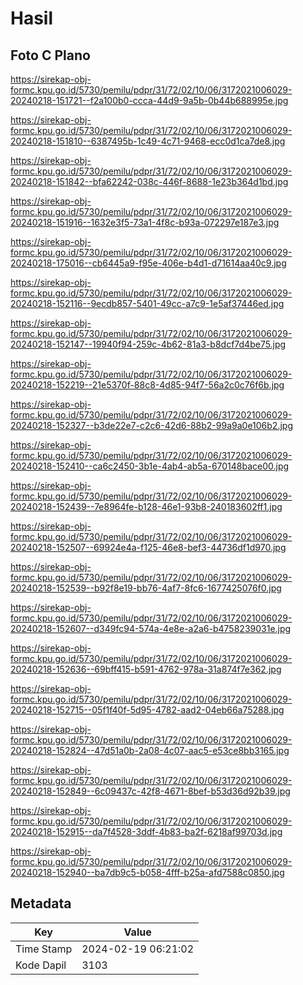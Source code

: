 # Hasil

## Foto C Plano

https://sirekap-obj-formc.kpu.go.id/5730/pemilu/pdpr/31/72/02/10/06/3172021006029-20240218-151721--f2a100b0-ccca-44d9-9a5b-0b44b688995e.jpg

https://sirekap-obj-formc.kpu.go.id/5730/pemilu/pdpr/31/72/02/10/06/3172021006029-20240218-151810--6387495b-1c49-4c71-9468-ecc0d1ca7de8.jpg

https://sirekap-obj-formc.kpu.go.id/5730/pemilu/pdpr/31/72/02/10/06/3172021006029-20240218-151842--bfa62242-038c-446f-8688-1e23b364d1bd.jpg

https://sirekap-obj-formc.kpu.go.id/5730/pemilu/pdpr/31/72/02/10/06/3172021006029-20240218-151916--1632e3f5-73a1-4f8c-b93a-072297e187e3.jpg

https://sirekap-obj-formc.kpu.go.id/5730/pemilu/pdpr/31/72/02/10/06/3172021006029-20240218-175016--cb6445a9-f95e-406e-b4d1-d71614aa40c9.jpg

https://sirekap-obj-formc.kpu.go.id/5730/pemilu/pdpr/31/72/02/10/06/3172021006029-20240218-152116--9ecdb857-5401-49cc-a7c9-1e5af37446ed.jpg

https://sirekap-obj-formc.kpu.go.id/5730/pemilu/pdpr/31/72/02/10/06/3172021006029-20240218-152147--19940f94-259c-4b62-81a3-b8dcf7d4be75.jpg

https://sirekap-obj-formc.kpu.go.id/5730/pemilu/pdpr/31/72/02/10/06/3172021006029-20240218-152219--21e5370f-88c8-4d85-94f7-56a2c0c76f6b.jpg

https://sirekap-obj-formc.kpu.go.id/5730/pemilu/pdpr/31/72/02/10/06/3172021006029-20240218-152327--b3de22e7-c2c6-42d6-88b2-99a9a0e106b2.jpg

https://sirekap-obj-formc.kpu.go.id/5730/pemilu/pdpr/31/72/02/10/06/3172021006029-20240218-152410--ca6c2450-3b1e-4ab4-ab5a-670148bace00.jpg

https://sirekap-obj-formc.kpu.go.id/5730/pemilu/pdpr/31/72/02/10/06/3172021006029-20240218-152439--7e8964fe-b128-46e1-93b8-240183602ff1.jpg

https://sirekap-obj-formc.kpu.go.id/5730/pemilu/pdpr/31/72/02/10/06/3172021006029-20240218-152507--69924e4a-f125-46e8-bef3-44736df1d970.jpg

https://sirekap-obj-formc.kpu.go.id/5730/pemilu/pdpr/31/72/02/10/06/3172021006029-20240218-152539--b92f8e19-bb76-4af7-8fc6-1677425076f0.jpg

https://sirekap-obj-formc.kpu.go.id/5730/pemilu/pdpr/31/72/02/10/06/3172021006029-20240218-152607--d349fc94-574a-4e8e-a2a6-b4758239031e.jpg

https://sirekap-obj-formc.kpu.go.id/5730/pemilu/pdpr/31/72/02/10/06/3172021006029-20240218-152636--69bff415-b591-4762-978a-31a874f7e362.jpg

https://sirekap-obj-formc.kpu.go.id/5730/pemilu/pdpr/31/72/02/10/06/3172021006029-20240218-152715--05f1f40f-5d95-4782-aad2-04eb66a75288.jpg

https://sirekap-obj-formc.kpu.go.id/5730/pemilu/pdpr/31/72/02/10/06/3172021006029-20240218-152824--47d51a0b-2a08-4c07-aac5-e53ce8bb3165.jpg

https://sirekap-obj-formc.kpu.go.id/5730/pemilu/pdpr/31/72/02/10/06/3172021006029-20240218-152849--6c09437c-42f8-4671-8bef-b53d36d92b39.jpg

https://sirekap-obj-formc.kpu.go.id/5730/pemilu/pdpr/31/72/02/10/06/3172021006029-20240218-152915--da7f4528-3ddf-4b83-ba2f-6218af99703d.jpg

https://sirekap-obj-formc.kpu.go.id/5730/pemilu/pdpr/31/72/02/10/06/3172021006029-20240218-152940--ba7db9c5-b058-4fff-b25a-afd7588c0850.jpg


## Metadata

| Key        | Value               |
| ---------- | ------------------- |
| Time Stamp | 2024-02-19 06:21:02 |
| Kode Dapil | 3103                |



